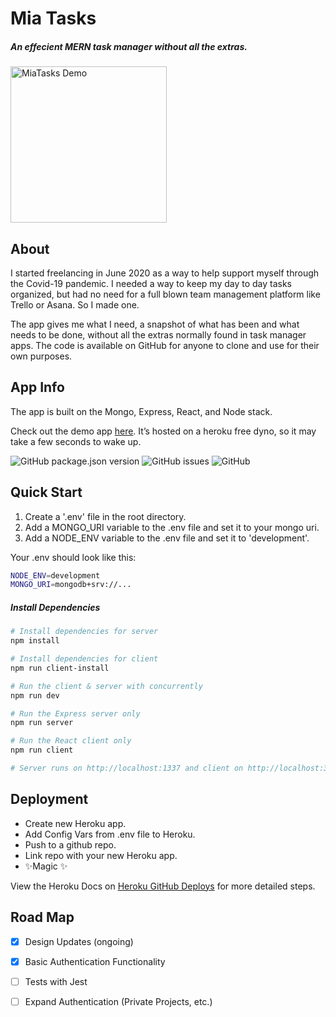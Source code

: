 # Mia Tasks

##### _An effecient MERN task manager without all the extras._

<img src="https://dl.dropboxusercontent.com/s/fnqas3c9dotyw5k/Animation.gif?raw=1" alt="MiaTasks Demo" width="250px" height="auto">

## About

I started freelancing in June 2020 as a way to help support myself through the Covid-19 pandemic. I needed a way to keep my day to day tasks organized, but had no need for a full blown team management platform like Trello or Asana. So I made one.

The app gives me what I need, a snapshot of what has been and what needs to be done, without all the extras normally found in task manager apps. The code is available on GitHub for anyone to clone and use for their own purposes.

## App Info

The app is built on the Mongo, Express, React, and Node stack.

Check out the demo app [here](https://miatasks.herokuapp.com). It’s hosted on a heroku free dyno, so it may take a few seconds to wake up.

![GitHub package.json version](https://img.shields.io/github/package-json/v/sphen/mia-tasks) ![GitHub issues](https://img.shields.io/github/issues-raw/sphen/mia-tasks) ![GitHub](https://img.shields.io/github/license/sphen/mia-tasks)


## Quick Start

1. Create a '.env' file in the root directory.
2. Add a MONGO_URI variable to the .env file and set it to your mongo uri.
3. Add a NODE_ENV variable to the .env file and set it to 'development'.

Your .env should look like this:

```bash
NODE_ENV=development
MONGO_URI=mongodb+srv://...
```

##### Install Dependencies

```bash
# Install dependencies for server
npm install

# Install dependencies for client
npm run client-install

# Run the client & server with concurrently
npm run dev

# Run the Express server only
npm run server

# Run the React client only
npm run client

# Server runs on http://localhost:1337 and client on http://localhost:3000
```

## Deployment

- Create new Heroku app.
- Add Config Vars from .env file to Heroku.
- Push to a github repo.
- Link repo with your new Heroku app.
- ✨Magic ✨

View the Heroku Docs on [Heroku GitHub Deploys](https://devcenter.heroku.com/articles/github-integration) for more detailed steps.

## Road Map

- [x] Design Updates (ongoing)
- [x] Basic Authentication Functionality
- [ ] Tests with Jest
- [ ] Expand Authentication (Private Projects, etc.)


